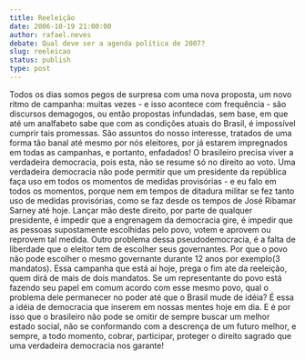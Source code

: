 ```yaml
---
title: Reeleição
date: 2006-10-19 21:00:00
author: rafael.neves
debate: Qual deve ser a agenda política de 2007?
slug: reeleicao
status: publish 
type: post
---
```


Todos os dias somos pegos de surpresa com uma nova proposta, um novo ritmo de campanha: muitas vezes - e isso acontece com frequência - são discursos demagogos, ou então propostas infundadas, sem base, em que até um analfabeto sabe que com as condiçôes atuais do Brasil, é impossível cumprir tais promessas. São assuntos do nosso interesse, tratados de uma forma tão banal até mesmo por nós eleitores, por já estarem impregnados em todas as campanhas, e portanto, enfadados! O brasileiro precisa viver a verdadeira democracia, pois esta, não se resume só no direito ao voto. Uma verdadeira democracia não pode permitir que um presidente da república faça uso em todos os momentos de medidas provisórias - e eu falo em todos os momentos, porque nem em tempos de ditadura militar se fez tanto uso de medidas provisórias, como se faz desde os tempos de José Ribamar Sarney até hoje. Lançar mão deste direito, por parte de qualquer presidente, é impedir que a engrenagem da democracia gire, é impedir que as pessoas supostamente escolhidas pelo povo, votem e aprovem ou reprovem tal medida. Outro problema dessa pseudodemocracia, é a falta de liberdade que o eleitor tem de escolher seus governantes. Por que o povo não pode escolher o mesmo governante durante 12 anos por exemplo(3 mandatos). Essa campanha que está aí hoje, prega o fim ate da reeleição, quem dirá de mais de dois mandatos. Se um representante do povo está fazendo seu papel em comum acordo com esse mesmo povo, qual o problema dele permanecer no poder até que o Brasil mude de idéia? É essa a idéia de democracia que inserem em nossas mentes hoje em dia. E é por isso que o brasileiro não pode se omitir de sempre buscar um melhor estado social, não se conformando com a descrença de um futuro melhor, e sempre, a todo momento, cobrar, participar, proteger o direito sagrado que uma verdadeira democracia nos garante!
